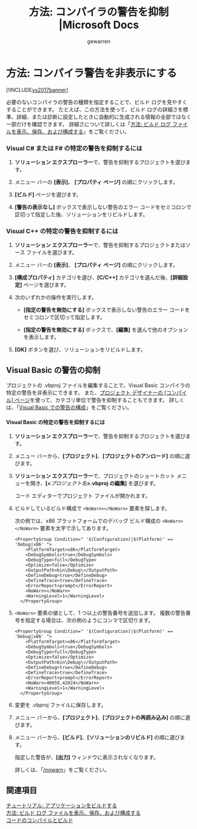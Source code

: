 ﻿---
title: '方法: コンパイラの警告を抑制 |Microsoft Docs'
ms.date: 11/15/2016
ms.prod: visual-studio-dev14
ms.technology: vs-ide-general
ms.topic: conceptual
ms.assetid: 31827b17-f933-413d-b28a-b19f903b64ca
caps.latest.revision: 7
author: gewarren
ms.author: gewarren
manager: jillfra
ms.openlocfilehash: 90a5624997a3f2a6719ccd174abee39798f1c488
ms.sourcegitcommit: 8b538eea125241e9d6d8b7297b72a66faa9a4a47
ms.translationtype: MTE95
ms.contentlocale: ja-JP
ms.lasthandoff: 01/23/2019
ms.locfileid: "54782088"
---
# <a name="how-to-suppress-compiler-warnings"></a>方法: コンパイラ警告を非表示にする
[!INCLUDE[vs2017banner](../includes/vs2017banner.md)]

必要のないコンパイラの警告の種類を指定することで、ビルド ログを見やすくすることができます。 たとえば、この方法を使って、ビルド ログの詳細さを標準、詳細、または診断に設定したときに自動的に生成される情報の全部ではなく一部だけを確認できます。 詳細さについて詳しくは「[方法: ビルド ログ ファイルを表示、保存、および構成する](../ide/how-to-view-save-and-configure-build-log-files.md)」をご覧ください。  
  
### <a name="to-suppress-specific-warnings-for-visual-c-or-f"></a>Visual C# または F# の特定の警告を抑制するには  
  
1.  **ソリューション エクスプローラー**で、警告を抑制するプロジェクトを選びます。  
  
2.  メニュー バーの **[表示]**、 **[プロパティ ページ]** の順にクリックします。  
  
3.  **[ビルド]** ページを選びます。  
  
4.  **[警告の表示なし]** ボックスで表示しない警告のエラー コードをセミコロンで区切って指定した後、ソリューションをリビルドします。  
  
### <a name="to-suppress-specific-warnings-for-visual-c"></a>Visual C++ の特定の警告を抑制するには  
  
1.  **ソリューション エクスプローラー**で、警告を抑制するプロジェクトまたはソース ファイルを選びます。  
  
2.  メニュー バーの **[表示]**、 **[プロパティ ページ]** の順にクリックします。  
  
3.  **[構成プロパティ]** カテゴリを選び、**[C/C++]** カテゴリを選んだ後、**[詳細設定]** ページを選びます。  
  
4.  次のいずれかの操作を実行します。  
  
    -   **[指定の警告を無効にする]** ボックスで表示しない警告のエラー コードをセミコロンで区切って指定します。  
  
    -   **[指定の警告を無効にする]** ボックスで、**[編集]** を選んで他のオプションを表示します。  
  
5.  **[OK]** ボタンを選び、ソリューションをリビルドします。  
  
## <a name="suppressing-warnings-for-visual-basic"></a>Visual Basic の警告の抑制  
 プロジェクトの .vbproj ファイルを編集することで、Visual Basic コンパイラの特定の警告を非表示にできます。 また、[プロジェクト デザイナーの [コンパイル] ページ](../ide/reference/compile-page-project-designer-visual-basic.md)を使って、カテゴリ単位で警告を抑制することもできます。 詳しくは、「[Visual Basic での警告の構成](../ide/configuring-warnings-in-visual-basic.md)」をご覧ください。  
  
#### <a name="to-suppress-specific-warnings-for-visual-basic"></a>Visual Basic の特定の警告を抑制するには  
  
1. **ソリューション エクスプローラー**で、警告を抑制するプロジェクトを選びます。  
  
2. メニュー バーから、**[プロジェクト]**、**[プロジェクトのアンロード]** の順に選びます。  
  
3. **ソリューション エクスプローラー**で、プロジェクトのショートカット メニューを開き、**[<**_プロジェクト名_**>.vbproj の編集]** を選びます。  
  
    コード エディターでプロジェクト ファイルが開かれます。  
  
4. ビルドしているビルド構成で `<NoWarn></NoWarn>` 要素を探します。  
  
    次の例では、x86 プラットフォームでのデバッグ ビルド構成の `<NoWarn></NoWarn>` 要素を太字で示してあります。  
  
   ```  
   <PropertyGroup Condition=" '$(Configuration)|$(Platform)' == 'Debug|x86' ">  
       <PlatformTarget>x86</PlatformTarget>  
       <DebugSymbols>true</DebugSymbols>  
       <DebugType>full</DebugType>  
       <Optimize>false</Optimize>  
       <OutputPath>bin\Debug\</OutputPath>  
       <DefineDebug>true</DefineDebug>  
       <DefineTrace>true</DefineTrace>  
       <ErrorReport>prompt</ErrorReport>  
       <NoWarn></NoWarn>  
       <WarningLevel>1</WarningLevel>  
     </PropertyGroup>  
   ```  
  
5. `<NoWarn>` 要素の値として、1 つ以上の警告番号を追加します。 複数の警告番号を指定する場合は、次の例のようにコンマで区切ります。  
  
   ```  
   <PropertyGroup Condition=" '$(Configuration)|$(Platform)' == 'Debug|x86' ">  
       <PlatformTarget>x86</PlatformTarget>  
       <DebugSymbols>true</DebugSymbols>  
       <DebugType>full</DebugType>  
       <Optimize>false</Optimize>  
       <OutputPath>bin\Debug\</OutputPath>  
       <DefineDebug>true</DefineDebug>  
       <DefineTrace>true</DefineTrace>  
       <ErrorReport>prompt</ErrorReport>  
       <NoWarn>40059,42024</NoWarn>  
       <WarningLevel>1</WarningLevel>  
     </PropertyGroup>  
   ```  
  
6. 変更を .vbproj ファイルに保存します。  
  
7. メニュー バーから、**[プロジェクト]**、**[プロジェクトの再読み込み]** の順に選びます。  
  
8. メニュー バーから、**[ビルド]**、**[ソリューションのリビルド]** の順に選びます。  
  
    指定した警告が、**[出力]** ウィンドウに表示されなくなります。  
  
   詳しくは、「[/nowarn](http://msdn.microsoft.com/library/7ebf2106-0652-4fdc-bf60-70fc86465d83)」をご覧ください。  
  
## <a name="see-also"></a>関連項目
 [チュートリアル: アプリケーションをビルドする](../ide/walkthrough-building-an-application.md)   
 [方法: ビルド ログ ファイルを表示、保存、および構成する](../ide/how-to-view-save-and-configure-build-log-files.md)   
 [コードのコンパイルとビルド](../ide/compiling-and-building-in-visual-studio.md)

